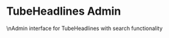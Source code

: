 # TubeHeadlines Admin

<!-- Trigger build -->\nAdmin interface for TubeHeadlines with search functionality
